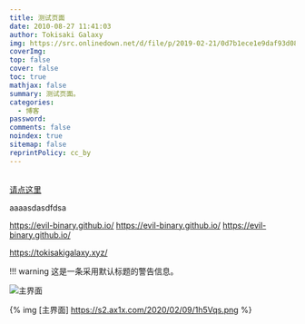 ```yaml
---
title: 测试页面
date: 2010-08-27 11:41:03
author: Tokisaki Galaxy
img: https://src.onlinedown.net/d/file/p/2019-02-21/0d7b1ece1e9daf93d082fadc8fdbcbdf.jpg
coverImg:
top: false
cover: false
toc: true
mathjax: false
summary: 测试页面。
categories:
  - 博客
password:
comments: false
noindex: true
sitemap: false
reprintPolicy: cc_by
---
```


<style>
        .black_overlay{
            display: none;
            position: absolute;
            top: 0%;
            left: 0%;
            width: 100%;
            height: 100%;
            background-color: black;
            z-index:1001;
            -moz-opacity: 0.8;
            opacity:.80;
            filter: alpha(opacity=88);
        }
        .white_content {
            display: none;
            position: absolute;
            top: 25%;
            left: 25%;
            width: 55%;
            height: 55%;
            padding: 20px;
            border: 10px solid orange;
            background-color: white;
            z-index:1002;
            overflow: auto;
        }
</style>

<br>
<a href = "javascript:void(0)"onclick = "document.getElementById('light').style.display='block';document.getElementById('fade').style.display='block'">请点这里</a><br>
<div id="light" class="white_content"><br>　　　　这是一个层窗口示例程序.<a href = "javascript:void(0)" onclick = "document.getElementById('light').style.display='none';document.getElementById('fade').style.display='none'">点这里关闭本窗口<br>　　　　　　</a><br>　　　　　</div>
<div id="fade" class="black_overlay"></div>

aaaasdasdfdsa

https://evil-binary.github.io/
https://evil-binary.github.io/
https://evil-binary.github.io/

https://tokisakigalaxy.xyz/

<link rel="stylesheet" href="https://cdn.bootcss.com/aplayer/1.10.1/APlayer.min.css">
<div id="aplayer"></div>
<script src="https://cdn.bootcss.com/aplayer/1.10.1/APlayer.min.js"></script>
<script>const ap = new APlayer({    container: document.getElementById('aplayer'),
    audio: [{
        name: 'Renegade',
        artist: '塞壬唱片-MSR',
        url: 'http://music.163.com/song/media/outer/url?id=1444493657.mp3',
        cover: 'http://p1.music.126.net/qKU7UETrrdH-x7cZf-FfIw==/109951164949003058.jpg'
    }]});</script>

!!! warning
    这是一条采用默认标题的警告信息。

![主界面](https://s2.ax1x.com/2020/02/09/1h5Vqs.png)


{% img [主界面] https://s2.ax1x.com/2020/02/09/1h5Vqs.png %}

